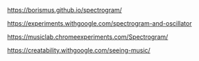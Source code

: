https://borismus.github.io/spectrogram/

https://experiments.withgoogle.com/spectrogram-and-oscillator

https://musiclab.chromeexperiments.com/Spectrogram/

https://creatability.withgoogle.com/seeing-music/
